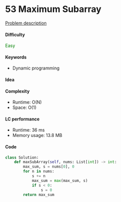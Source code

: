 53 Maximum Subarray
=======================
[Problem description](https://leetcode.com/problems/maximum-subarray/)

#### Difficulty
<span style="color:green">Easy</span>

#### Keywords
- Dynamic programming

#### Idea


#### Complexity
- Runtime: O(N)
- Space: O(1)

#### LC performance
- Runtime: 36 ms
- Memory usage: 13.8 MB

#### Code
```python
class Solution:
    def maxSubArray(self, nums: List[int]) -> int:
        max_sum, s = nums[0], 0
        for n in nums:
            s += n
            max_sum = max(max_sum, s)
            if s < 0:
                s = 0
        return max_sum
```